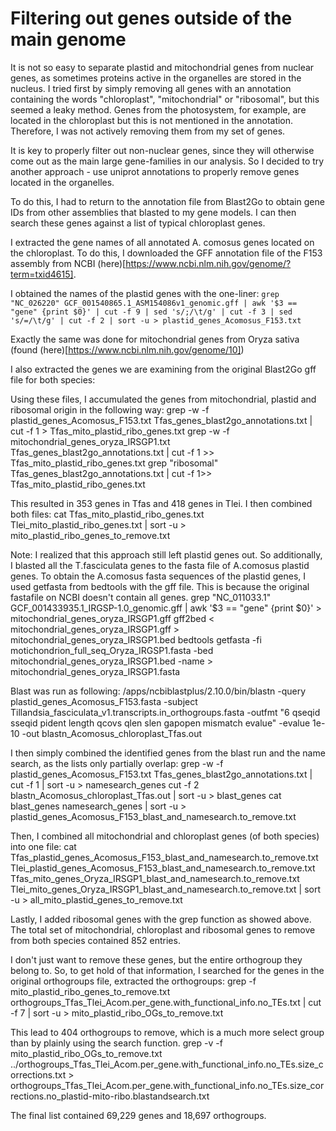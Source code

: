 # Filtering out genes outside of the main genome

It is not so easy to separate plastid and mitochondrial genes from nuclear genes, as sometimes proteins active in the organelles are stored in the nucleus. I tried first by simply removing all genes with an annotation containing the words "chloroplast", "mitochondrial" or "ribosomal", but this seemed a leaky method. Genes from the photosystem, for example, are located in the chloroplast but this is not mentioned in the annotation. Therefore, I was not actively removing them from my set of genes.

It is key to properly filter out non-nuclear genes, since they will otherwise come out as the main large gene-families in our analysis. So I decided to try another approach - use uniprot annotations to properly remove genes located in the organelles.

To do this, I had to return to the annotation file from Blast2Go to obtain gene IDs from other assemblies that blasted to my gene models. I can then search these genes against a list of typical chloroplast genes.

I extracted the gene names of all annotated A. comosus genes located on the chloroplast. To do this, I downloaded the GFF annotation file of the F153 assembly from NCBI (here)[https://www.ncbi.nlm.nih.gov/genome/?term=txid4615].

I obtained the names of the plastid genes with the one-liner:
`grep "NC_026220" GCF_001540865.1_ASM154086v1_genomic.gff | awk '$3 == "gene" {print $0}' | cut -f 9 | sed 's/;/\t/g' | cut -f 3 | sed 's/=/\t/g' | cut -f 2 | sort -u > plastid_genes_Acomosus_F153.txt`

Exactly the same was done for mitochondrial genes from Oryza sativa (found (here)[https://www.ncbi.nlm.nih.gov/genome/10])

I also extracted the genes we are examining from the original Blast2Go gff file for both species:

Using these files, I accumulated the genes from mitochondrial, plastid and ribosomal origin in the following way:
    grep -w -f plastid_genes_Acomosus_F153.txt Tfas_genes_blast2go_annotations.txt | cut -f 1 > Tfas_mito_plastid_ribo_genes.txt
    grep -w -f mitochondrial_genes_oryza_IRSGP1.txt Tfas_genes_blast2go_annotations.txt | cut -f 1 >> Tfas_mito_plastid_ribo_genes.txt
    grep "ribosomal" Tfas_genes_blast2go_annotations.txt | cut -f 1>> Tfas_mito_plastid_ribo_genes.txt

This resulted in 353 genes in Tfas and 418 genes in Tlei.
I then combined both files:
    cat Tfas_mito_plastid_ribo_genes.txt Tlei_mito_plastid_ribo_genes.txt | sort -u > mito_plastid_ribo_genes_to_remove.txt

Note: I realized that this approach still left plastid genes out. So additionally, I blasted all the T.fasciculata genes to the fasta file of A.comosus plastid genes. To obtain the A.comosus fasta sequences of the plastid genes, I used getfasta from bedtools with the gff file. This is because the original fastafile on NCBI doesn't contain all genes.
    grep "NC_011033.1" GCF_001433935.1_IRGSP-1.0_genomic.gff | awk '$3 == "gene" {print $0}' > mitochondrial_genes_oryza_IRSGP1.gff
    gff2bed < mitochondrial_genes_oryza_IRSGP1.gff > mitochondrial_genes_oryza_IRSGP1.bed
    bedtools getfasta -fi motichondrion_full_seq_Oryza_IRGSP1.fasta -bed mitochondrial_genes_oryza_IRSGP1.bed -name > mitochondrial_genes_oryza_IRSGP1.fasta

Blast was run as following:
    /apps/ncbiblastplus/2.10.0/bin/blastn -query plastid_genes_Acomosus_F153.fasta -subject   Tillandsia_fasciculata_v1.transcripts.in_orthogroups.fasta -outfmt "6 qseqid sseqid pident length qcovs qlen slen gapopen mismatch evalue" -evalue 1e-10 -out blastn_Acomosus_chloroplast_Tfas.out

I then simply combined the identified genes from the blast run and the name search, as the lists only partially overlap:
    grep -w -f plastid_genes_Acomosus_F153.txt Tfas_genes_blast2go_annotations.txt | cut -f 1 | sort -u > namesearch_genes
    cut -f 2 blastn_Acomosus_chloroplast_Tfas.out | sort -u > blast_genes
    cat blast_genes namesearch_genes | sort -u > plastid_genes_Acomosus_F153_blast_and_namesearch.to_remove.txt

Then, I combined all mitochondrial and chloroplast genes (of both species) into one file:
    cat Tfas_plastid_genes_Acomosus_F153_blast_and_namesearch.to_remove.txt Tlei_plastid_genes_Acomosus_F153_blast_and_namesearch.to_remove.txt Tfas_mito_genes_Oryza_IRSGP1_blast_and_namesearch.to_remove.txt Tlei_mito_genes_Oryza_IRSGP1_blast_and_namesearch.to_remove.txt | sort -u > all_mito_plastid_genes_to_remove.txt

Lastly, I added ribosomal genes with the grep function as showed above. The total set of mitochondrial, chloroplast and ribosomal genes to remove from both species contained 852 entries.

I don't just want to remove these genes, but the entire orthogroup they belong to. So, to get hold of that information, I searched for the genes in the original orthogroups file, extracted the orthogroups:
    grep -f mito_plastid_ribo_genes_to_remove.txt orthogroups_Tfas_Tlei_Acom.per_gene.with_functional_info.no_TEs.txt | cut -f 7 | sort -u > mito_plastid_ribo_OGs_to_remove.txt

This lead to 404 orthogroups to remove, which is a much more select group than by plainly using the search function.
    grep -v -f mito_plastid_ribo_OGs_to_remove.txt ../orthogroups_Tfas_Tlei_Acom.per_gene.with_functional_info.no_TEs.size_corrections.txt > orthogroups_Tfas_Tlei_Acom.per_gene.with_functional_info.no_TEs.size_corrections.no_plastid-mito-ribo.blastandsearch.txt

The final list contained 69,229 genes and 18,697 orthogroups.
